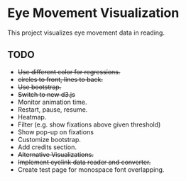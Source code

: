 # Eye Movement Visualization
This project visualizes eye movement data in reading.

## TODO
- ~~Use different color for regressions.~~
- ~~circles to front, lines to back.~~
- ~~Use bootstrap.~~
- ~~Switch to new d3.js~~
- Monitor animation time.
- Restart, pause, resume.
- Heatmap.
- Filter (e.g. show fixations above given threshold)
- Show pop-up on fixations
- Customize bootstrap.
- Add credits section.
- ~~Alternative Visualizations.~~
- ~~Implement eyelink data reader and converter.~~
- Create test page for monospace font overlapping.
